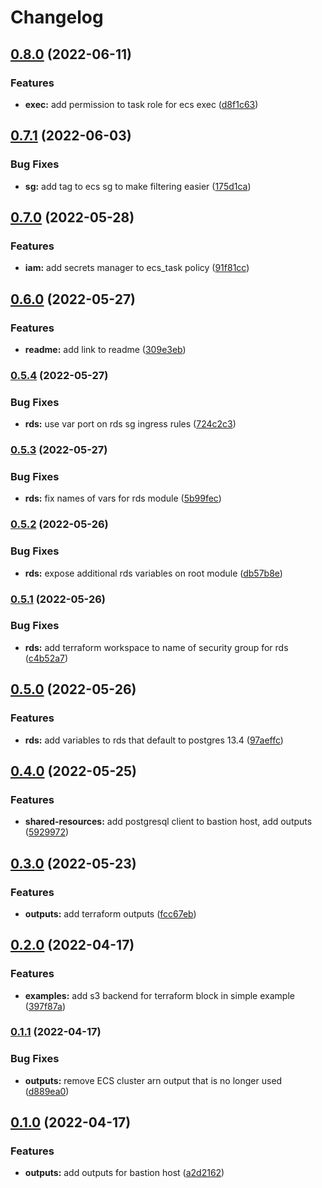 # Changelog

## [0.8.0](https://github.com/briancaffey/terraform-aws-ad-hoc-environments/compare/v0.7.1...v0.8.0) (2022-06-11)


### Features

* **exec:** add permission to task role for ecs exec ([d8f1c63](https://github.com/briancaffey/terraform-aws-ad-hoc-environments/commit/d8f1c634e89b0150dfb5b6f2044e06bf76115ac4))

## [0.7.1](https://github.com/briancaffey/terraform-aws-ad-hoc-environments/compare/v0.7.0...v0.7.1) (2022-06-03)


### Bug Fixes

* **sg:** add tag to ecs sg to make filtering easier ([175d1ca](https://github.com/briancaffey/terraform-aws-ad-hoc-environments/commit/175d1caf25f76f0b3b5a0f191b4b81d4a6dff884))

## [0.7.0](https://github.com/briancaffey/terraform-aws-ad-hoc-environments/compare/v0.6.0...v0.7.0) (2022-05-28)


### Features

* **iam:** add secrets manager to ecs_task policy ([91f81cc](https://github.com/briancaffey/terraform-aws-ad-hoc-environments/commit/91f81ccc611fc2384516ad55a12ef2ac30016956))

## [0.6.0](https://github.com/briancaffey/terraform-aws-ad-hoc-environments/compare/v0.5.4...v0.6.0) (2022-05-27)


### Features

* **readme:** add link to readme ([309e3eb](https://github.com/briancaffey/terraform-aws-ad-hoc-environments/commit/309e3ebbfd80aace67fbf45a3ca8678b65ebf898))

### [0.5.4](https://github.com/briancaffey/terraform-aws-ad-hoc-environments/compare/v0.5.3...v0.5.4) (2022-05-27)


### Bug Fixes

* **rds:** use var port on rds sg ingress rules ([724c2c3](https://github.com/briancaffey/terraform-aws-ad-hoc-environments/commit/724c2c34ecf2bc8fa153f6d5fab25aa7502b7bb1))

### [0.5.3](https://github.com/briancaffey/terraform-aws-ad-hoc-environments/compare/v0.5.2...v0.5.3) (2022-05-27)


### Bug Fixes

* **rds:** fix names of vars for rds module ([5b99fec](https://github.com/briancaffey/terraform-aws-ad-hoc-environments/commit/5b99fec3416be5ddab0d1b317f2b408641685103))

### [0.5.2](https://github.com/briancaffey/terraform-aws-ad-hoc-environments/compare/v0.5.1...v0.5.2) (2022-05-26)


### Bug Fixes

* **rds:** expose additional rds variables on root module ([db57b8e](https://github.com/briancaffey/terraform-aws-ad-hoc-environments/commit/db57b8ecc5caf78a070c2d0c5d53cf6b42604fe4))

### [0.5.1](https://github.com/briancaffey/terraform-aws-ad-hoc-environments/compare/v0.5.0...v0.5.1) (2022-05-26)


### Bug Fixes

* **rds:** add terraform workspace to name of security group for rds ([c4b52a7](https://github.com/briancaffey/terraform-aws-ad-hoc-environments/commit/c4b52a783bad8845096b81a307236474e7f66b83))

## [0.5.0](https://github.com/briancaffey/terraform-aws-ad-hoc-environments/compare/v0.4.0...v0.5.0) (2022-05-26)


### Features

* **rds:** add variables to rds that default to postgres 13.4 ([97aeffc](https://github.com/briancaffey/terraform-aws-ad-hoc-environments/commit/97aeffc565dd0ffabbd0387cc6aa384586035424))

## [0.4.0](https://github.com/briancaffey/terraform-aws-ad-hoc-environments/compare/v0.3.0...v0.4.0) (2022-05-25)


### Features

* **shared-resources:** add postgresql client to bastion host, add outputs ([5929972](https://github.com/briancaffey/terraform-aws-ad-hoc-environments/commit/5929972787b0721fb15ef2b55dea6e3f342320e7))

## [0.3.0](https://github.com/briancaffey/terraform-aws-ad-hoc-environments/compare/v0.2.0...v0.3.0) (2022-05-23)


### Features

* **outputs:** add terraform outputs ([fcc67eb](https://github.com/briancaffey/terraform-aws-ad-hoc-environments/commit/fcc67ebaf5ccc02de8a4dd29374a94c01b99f6c1))

## [0.2.0](https://github.com/briancaffey/terraform-aws-ad-hoc-environments/compare/v0.1.1...v0.2.0) (2022-04-17)


### Features

* **examples:** add s3 backend for terraform block in simple example ([397f87a](https://github.com/briancaffey/terraform-aws-ad-hoc-environments/commit/397f87a4c9d48ae829b9958b24feed6accedcd80))

### [0.1.1](https://github.com/briancaffey/terraform-aws-ad-hoc-environments/compare/v0.1.0...v0.1.1) (2022-04-17)


### Bug Fixes

* **outputs:** remove ECS cluster arn output that is no longer used ([d889ea0](https://github.com/briancaffey/terraform-aws-ad-hoc-environments/commit/d889ea00845e7662460d243db7a8c9d30493aaf8))

## [0.1.0](https://github.com/briancaffey/terraform-aws-ad-hoc-environments/compare/v0.0.3...v0.1.0) (2022-04-17)


### Features

* **outputs:** add outputs for bastion host ([a2d2162](https://github.com/briancaffey/terraform-aws-ad-hoc-environments/commit/a2d21628ec7e39b227c9e1bca4fc9af4afd854cd))
